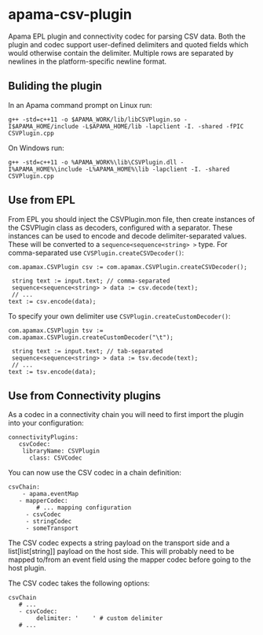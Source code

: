 # apama-csv-plugin
Apama EPL plugin and connectivity codec for parsing CSV data. Both the plugin and codec support user-defined delimiters and quoted fields which would otherwise contain the delimiter. Multiple rows are separated by newlines in the platform-specific newline format.

## Buliding the plugin

In an Apama command prompt on Linux run:

    g++ -std=c++11 -o $APAMA_WORK/lib/libCSVPlugin.so -I$APAMA_HOME/include -L$APAMA_HOME/lib -lapclient -I. -shared -fPIC CSVPlugin.cpp

On Windows run:

    g++ -std=c++11 -o %APAMA_WORK%\lib\CSVPlugin.dll -I%APAMA_HOME%\include -L%APAMA_HOME%\lib -lapclient -I. -shared CSVPlugin.cpp

## Use from EPL

From EPL you should inject the CSVPlugin.mon file, then create instances of the CSVPlugin class as decoders, configured with a separator. These instances can be used to encode and decode delimiter-separated values. These will be converted to a `sequence<sequence<string> >` type. For comma-separated use `CVSPlugin.createCSVDecoder()`:

    com.apamax.CSVPlugin csv := com.apamax.CSVPlugin.createCSVDecoder();
    
	 string text := input.text; // comma-separated
	 sequence<sequence<string> > data := csv.decode(text);
	 // ...
    text := csv.encode(data);

To specify your own delimiter use `CSVPlugin.createCustomDecoder()`:
    
    com.apamax.CSVPlugin tsv := com.apamax.CSVPlugin.createCustomDecoder("\t");
    
	 string text := input.text; // tab-separated
	 sequence<sequence<string> > data := tsv.decode(text);
	 // ...
    text := tsv.encode(data);

## Use from Connectivity plugins

As a codec in a connectivity chain you will need to first import the plugin into your configuration:

    connectivityPlugins:
	   csvCodec:
        libraryName: CSVPlugin
		  class: CSVCodec

You can now use the CSV codec in a chain definition:

    csvChain:
	    - apama.eventMap
       - mapperCodec:
		    # ... mapping configuration
		 - csvCodec
		 - stringCodec
		 - someTransport

The CSV codec expects a string payload on the transport side and a list[list[string]] payload on the host side. This will probably need to be mapped to/from an event field using the mapper codec before going to the host plugin.

The CSV codec takes the following options:

    csvChain
	   # ...
	   - csvCodec:
		    delimiter: '	' # custom delimiter
	   # ...   


